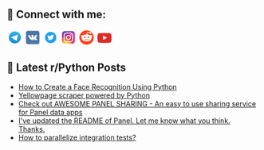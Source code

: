 ## 🔎 Connect with me:
[<img src="https://github.com/bullbesh/bullbesh/blob/main/images/Telegram.png" width="32" height="32" />](https://t.me/bullbesh)
[<img src="https://github.com/bullbesh/bullbesh/blob/main/images/VK.png" width="32" height="32" />](https://vk.com/bullbesh)
[<img src="https://github.com/bullbesh/bullbesh/blob/main/images/Twitter.png" width="32" height="32" />](https://twitter.com/bullbesh1)
[<img src="https://github.com/bullbesh/bullbesh/blob/main/images/Instagram.png" width="32" height="32" />](https://www.instagram.com/bullbesh)
[<img src="https://github.com/bullbesh/bullbesh/blob/main/images/Reddit.png" width="32" height="32" />](https://www.reddit.com/user/bullbesh)
[<img src="https://github.com/bullbesh/bullbesh/blob/main/images/YouTube.png" width="32" height="32" />](https://www.youtube.com/channel/UCtfjRs6uzgq5mfm8S06WTcg)

## 📕 Latest r/Python Posts
<!-- BLOG-POST-LIST:START -->
- [How to Create a Face Recognition Using Python](https://www.reddit.com/r/Python/comments/10ccwe2/how_to_create_a_face_recognition_using_python/)
- [Yellowpage scraper powered by Python](https://www.reddit.com/r/Python/comments/10cc17r/yellowpage_scraper_powered_by_python/)
- [Check out AWESOME PANEL SHARING - An easy to use sharing service for Panel data apps](https://www.reddit.com/r/Python/comments/10cbt17/check_out_awesome_panel_sharing_an_easy_to_use/)
- [I&#39;ve updated the README of Panel. Let me know what you think. Thanks.](https://www.reddit.com/r/Python/comments/10cbmkk/ive_updated_the_readme_of_panel_let_me_know_what/)
- [How to parallelize integration tests?](https://www.reddit.com/r/Python/comments/10cbjg7/how_to_parallelize_integration_tests/)
<!-- BLOG-POST-LIST:END -->

